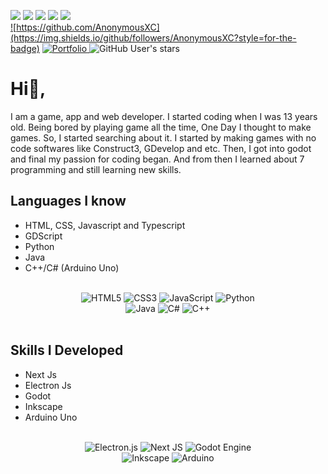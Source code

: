 ![](http://github-profile-summary-cards.vercel.app/api/cards/profile-details?username=AnonymousXC&theme=tokyonight)
![](http://github-profile-summary-cards.vercel.app/api/cards/stats?username=AnonymousXC&theme=tokyonight)
![](http://github-profile-summary-cards.vercel.app/api/cards/repos-per-language?username=AnonymousXC&theme=tokyonight) 
![](http://github-profile-summary-cards.vercel.app/api/cards/most-commit-language?username=AnonymousXC&theme=tokyonight)
![](http://github-profile-summary-cards.vercel.app/api/cards/productive-time?username=AnonymousXC&theme=tokyonight&utcOffset=8) \
<span markdown="1">
  <a markdown="1" href="https://github.com/AnonymousXC">
    ![https://github.com/AnonymousXC](https://img.shields.io/github/followers/AnonymousXC?style=for-the-badge)
  </a>
  <a markdown="1" href="https://anonymousxc.github.io/ItsMeOnly/">
    ![Portfolio](https://img.shields.io/badge/Portfolio-%23000000.svg?style=for-the-badge&logo=firefox&logoColor=#FF7139)
  </a>
  ![GitHub User's stars](https://img.shields.io/github/stars/AnonymousXC?style=for-the-badge)
  </span>

# Hi👋,


I am a game, app and web developer. I started coding when I was 13 years old. Being bored by playing game all the time, One Day I thought to make games. So, I started searching about it. I started by making games with no code softwares like Construct3, GDevelop and etc. Then, I got into godot and final my passion for coding began. And from then I learned about 7 programming and still learning new skills.


## Languages I know
- HTML, CSS, Javascript and Typescript
- GDScript
- Python
- Java
- C++/C# (Arduino Uno)

<br>

<div align="center">
  <img src="https://img.shields.io/badge/html5-%23E34F26.svg?style=for-the-badge&amp;logo=html5&amp;logoColor=white" alt="HTML5">
  <img src="https://img.shields.io/badge/css3-%231572B6.svg?style=for-the-badge&amp;logo=css3&amp;logoColor=white" alt="CSS3">
  <img src="https://img.shields.io/badge/javascript-%23323330.svg?style=for-the-badge&amp;logo=javascript&amp;logoColor=%23F7DF1E" alt="JavaScript">
  <img src="https://img.shields.io/badge/python-3670A0?style=for-the-badge&amp;logo=python&amp;logoColor=ffdd54" alt="Python"> <br>
  <img src="https://img.shields.io/badge/java-%23ED8B00.svg?style=for-the-badge&amp;logo=java&amp;logoColor=white" alt="Java">
  <img src="https://img.shields.io/badge/c%23-%23239120.svg?style=for-the-badge&amp;logo=c-sharp&amp;logoColor=white" alt="C#">
  <img src="https://img.shields.io/badge/c++-%2300599C.svg?style=for-the-badge&amp;logo=c%2B%2B&amp;logoColor=white" alt="C++">
</div>

<br>

## Skills I Developed
- Next Js
- Electron Js
- Godot 
- Inkscape
- Arduino Uno

<br>

<div align="center">
  <img src="https://img.shields.io/badge/Electron-191970?style=for-the-badge&amp;logo=Electron&amp;logoColor=white" alt="Electron.js">
  <img src="https://img.shields.io/badge/Next-black?style=for-the-badge&amp;logo=next.js&amp;logoColor=white" alt="Next JS">
  <img src="https://img.shields.io/badge/GODOT-%23FFFFFF.svg?style=for-the-badge&amp;logo=godot-engine" alt="Godot Engine"> <br>
  <img src="https://img.shields.io/badge/Inkscape-e0e0e0?style=for-the-badge&amp;logo=inkscape&amp;logoColor=080A13" alt="Inkscape">
  <img src="https://img.shields.io/badge/-Arduino-00979D?style=for-the-badge&amp;logo=Arduino&amp;logoColor=white" alt="Arduino">
</div>
